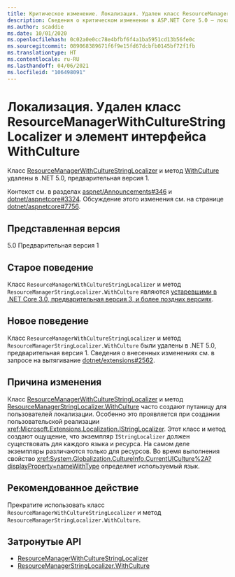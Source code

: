 ```yaml
---
title: Критическое изменение. Локализация. Удален класс ResourceManagerWithCultureStringLocalizer и элемент интерфейса WithCulture
description: Сведения о критическом изменении в ASP.NET Core 5.0 — локализация. Удален класс ResourceManagerWithCultureStringLocalizer и элемент интерфейса WithCulture
ms.author: scaddie
ms.date: 10/01/2020
ms.openlocfilehash: 0c02a0e0cc78e4bfbf6f4a1ba5951cd13b56fe0c
ms.sourcegitcommit: 089068389671f6f9e15fd67dcbfb0145bf72f1fb
ms.translationtype: HT
ms.contentlocale: ru-RU
ms.lasthandoff: 04/06/2021
ms.locfileid: "106498091"
---
```

# <a name="localization-resourcemanagerwithculturestringlocalizer-class-and-withculture-interface-member-removed"></a>Локализация. Удален класс ResourceManagerWithCultureStringLocalizer и элемент интерфейса WithCulture

Класс [ResourceManagerWithCultureStringLocalizer](/dotnet/api/microsoft.extensions.localization.resourcemanagerwithculturestringlocalizer?view=dotnet-plat-ext-3.1) и метод [WithCulture](/dotnet/api/microsoft.extensions.localization.resourcemanagerstringlocalizer.withculture?view=dotnet-plat-ext-3.1) удалены в .NET 5.0, предварительная версия 1.

Контекст см. в разделах [aspnet/Announcements#346](https://github.com/aspnet/Announcements/issues/346) и [dotnet/aspnetcore#3324](https://github.com/dotnet/aspnetcore/issues/3324). Обсуждение этого изменения см. на странице [dotnet/aspnetcore#7756](https://github.com/dotnet/aspnetcore/issues/7756).

## <a name="version-introduced"></a>Представленная версия

5.0 Предварительная версия 1

## <a name="old-behavior"></a>Старое поведение

Класс `ResourceManagerWithCultureStringLocalizer` и метод `ResourceManagerStringLocalizer.WithCulture` являются [устаревшими в .NET Core 3.0, предварительная версия 3, и более поздних версиях](../../3.0.md#localization-resourcemanagerwithculturestringlocalizer-and-withculture-marked-obsolete).

## <a name="new-behavior"></a>Новое поведение

Класс `ResourceManagerWithCultureStringLocalizer` и метод `ResourceManagerStringLocalizer.WithCulture` были удалены в .NET 5.0, предварительная версия 1. Сведения о внесенных изменениях см. в запросе на вытягивание [dotnet/extensions#2562](https://github.com/dotnet/extensions/pull/2562/files).

## <a name="reason-for-change"></a>Причина изменения

Класс [ResourceManagerWithCultureStringLocalizer](/dotnet/api/microsoft.extensions.localization.resourcemanagerwithculturestringlocalizer?view=dotnet-plat-ext-3.1) и метод [ResourceManagerStringLocalizer.WithCulture](/dotnet/api/microsoft.extensions.localization.resourcemanagerstringlocalizer.withculture?view=dotnet-plat-ext-3.1) часто создают путаницу для пользователей локализации. Особенно это проявляется при создании пользовательской реализации <xref:Microsoft.Extensions.Localization.IStringLocalizer>. Этот класс и метод создают ощущение, что экземпляр `IStringLocalizer` должен существовать для каждого языка и ресурса. На самом деле экземпляры различаются только для ресурсов. Во время выполнения свойство <xref:System.Globalization.CultureInfo.CurrentUICulture%2A?displayProperty=nameWithType> определяет используемый язык.

## <a name="recommended-action"></a>Рекомендованное действие

Прекратите использовать класс `ResourceManagerWithCultureStringLocalizer` и метод `ResourceManagerStringLocalizer.WithCulture`.

## <a name="affected-apis"></a>Затронутые API

- [ResourceManagerWithCultureStringLocalizer](/dotnet/api/microsoft.extensions.localization.resourcemanagerwithculturestringlocalizer?view=dotnet-plat-ext-3.1)
- [ResourceManagerStringLocalizer.WithCulture](/dotnet/api/microsoft.extensions.localization.resourcemanagerstringlocalizer.withculture?view=dotnet-plat-ext-3.1)

<!--

### Category

ASP.NET Core

### Affected APIs

- `T:Microsoft.Extensions.Localization.ResourceManagerWithCultureStringLocalizer`
- `Overload:Microsoft.Extensions.Localization.ResourceManagerStringLocalizer.WithCulture`

-->
